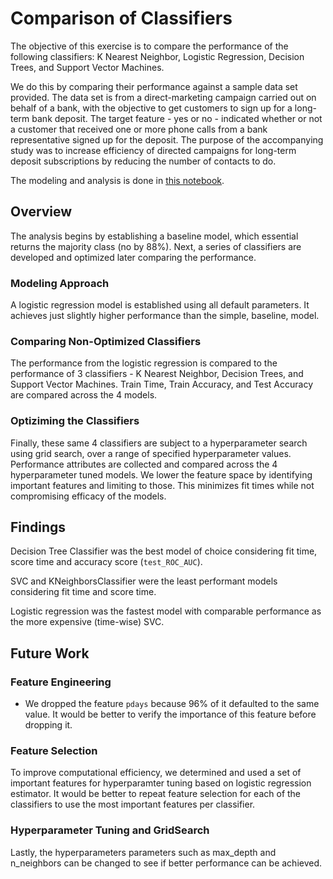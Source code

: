 # Comparison of Classifiers
The objective of this exercise is to compare the performance of the following classifiers: K Nearest Neighbor, Logistic Regression, Decision Trees, and Support Vector Machines.

We do this by comparing their performance against a sample data set provided. The data set is from a direct-marketing campaign carried out on behalf of a bank, with the objective to get customers to sign up for a long-term bank deposit. The target feature - yes or no - indicated whether or not a customer that received one or more phone calls from a bank representative signed up for the deposit. The purpose of the accompanying study was to increase efficiency of directed campaigns for long-term deposit subscriptions by reducing the number of contacts to do.

The modeling and analysis is done in [this notebook](./practical_application_3.ipynb).

## Overview
The analysis begins by establishing a baseline model, which essential returns the majority class (no by 88%). Next, a series of classifiers are developed and optimized later comparing the performance.

### Modeling Approach
A logistic regression model is established using all default parameters. It achieves just slightly higher performance than the simple, baseline, model.

### Comparing Non-Optimized Classifiers
The performance from the logistic regression is compared to the performance of 3 classifiers - K Nearest Neighbor, Decision Trees, and Support Vector Machines. Train Time, Train Accuracy, and Test Accuracy are compared across the 4 models.

### Optiziming the Classifiers
Finally, these same 4 classifiers are subject to a hyperparameter search using grid search, over a range of specified hyperparameter values. Performance attributes are collected and compared across the 4 hyperparameter tuned models. We lower the feature space by identifying important features and limiting to those. This minimizes fit times while not compromising efficacy of the models.


## Findings
Decision Tree Classifier was the best model of choice considering fit time, score time and accuracy score (`test_ROC_AUC`).

SVC and KNeighborsClassifier were the least performant models considering fit time and score time.

Logistic regression was the fastest model with comparable performance as the more expensive (time-wise) SVC.

## Future Work
### Feature Engineering
* We dropped the feature `pdays` because 96% of it defaulted to the same value. It would be better to verify the importance of this feature before dropping it.

### Feature Selection
To improve computational efficiency, we determined and used a set of important features for hyperparamter tuning based on logistic regression estimator.
It would be better to repeat feature selection for each of the classifiers to use the most important features per classifier.

### Hyperparameter Tuning and GridSearch
Lastly, the hyperparameters parameters such as max_depth and n_neighbors can be changed to see if better performance can be achieved.